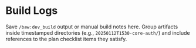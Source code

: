 # Build Logs

Save `/baw:dev_build` output or manual build notes here. Group artifacts inside timestamped directories (e.g., `20250112T1530-core-auth/`) and include references to the plan checklist items they satisfy.

